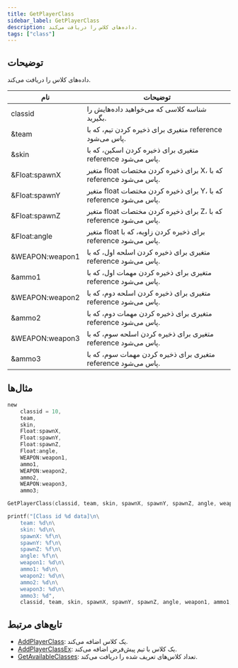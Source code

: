 ```yaml
---
title: GetPlayerClass
sidebar_label: GetPlayerClass
description: داده‌های کلاس را دریافت می‌کند.
tags: ["class"]
---
```


<VersionWarn version='omp v1.1.0.2612' />

## توضیحات

داده‌های کلاس را دریافت می‌کند.

| نام           | توضیحات                                                   |
| ------------- | --------------------------------------------------------- |
| classid       | شناسه کلاسی که می‌خواهید داده‌هایش را بگیرید.                |
| &team         | متغیری برای ذخیره کردن تیم، که با reference پاس می‌شود.    |
| &skin         | متغیری برای ذخیره کردن اسکین، که با reference پاس می‌شود.  |
| &Float:spawnX | متغیر float برای ذخیره کردن مختصات X، که با reference پاس می‌شود. |
| &Float:spawnY | متغیر float برای ذخیره کردن مختصات Y، که با reference پاس می‌شود. |
| &Float:spawnZ | متغیر float برای ذخیره کردن مختصات Z، که با reference پاس می‌شود. |
| &Float:angle  | متغیر float برای ذخیره کردن زاویه، که با reference پاس می‌شود. |
| &WEAPON:weapon1 | متغیری برای ذخیره کردن اسلحه اول، که با reference پاس می‌شود. |
| &ammo1 | متغیری برای ذخیره کردن مهمات اول، که با reference پاس می‌شود. |
| &WEAPON:weapon2 | متغیری برای ذخیره کردن اسلحه دوم، که با reference پاس می‌شود. |
| &ammo2 | متغیری برای ذخیره کردن مهمات دوم، که با reference پاس می‌شود. |
| &WEAPON:weapon3 | متغیری برای ذخیره کردن اسلحه سوم، که با reference پاس می‌شود. |
| &ammo3 | متغیری برای ذخیره کردن مهمات سوم، که با reference پاس می‌شود. |

## مثال‌ها

```c
new
    classid = 10,
    team,
    skin,
    Float:spawnX,
    Float:spawnY,
    Float:spawnZ,
    Float:angle,
    WEAPON:weapon1,
    ammo1,
    WEAPON:weapon2,
    ammo2,
    WEAPON:weapon3,
    ammo3;

GetPlayerClass(classid, team, skin, spawnX, spawnY, spawnZ, angle, weapon1, ammo1, weapon2, ammo2, weapon3, ammo3);

printf("[Class id %d data]\n\
    team: %d\n\
    skin: %d\n\
    spawnX: %f\n\
    spawnY: %f\n\
    spawnZ: %f\n\
    angle: %f\n\
    weapon1: %d\n\
    ammo1: %d\n\
    weapon2: %d\n\
    ammo2: %d\n\
    weapon3: %d\n\
    ammo3: %d", 
    classid, team, skin, spawnX, spawnY, spawnZ, angle, weapon1, ammo1, weapon2, ammo2, weapon3, ammo3);
```

## تابع‌های مرتبط

- [AddPlayerClass](AddPlayerClass): یک کلاس اضافه می‌کند.
- [AddPlayerClassEx](AddPlayerClassEx): یک کلاس با تیم پیش‌فرض اضافه می‌کند.
- [GetAvailableClasses](GetAvailableClasses): تعداد کلاس‌های تعریف شده را دریافت می‌کند.